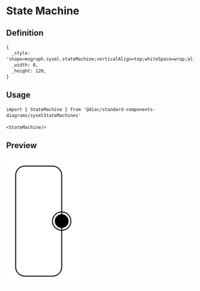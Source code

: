 # State Machine

## Definition

```
{
  _style: 'shape=mxgraph.sysml.stateMachine;verticalAlign=top;whiteSpace=wrap;align=center;',
  _width: 0,
  _height: 120,
}
```

## Usage

```
import { StateMachine } from '@diac/standard-components-diagrams/sysmlStateMachines'

<StateMachine/>
```

## Preview

<img src="./state-machine.png" width="200"/>

